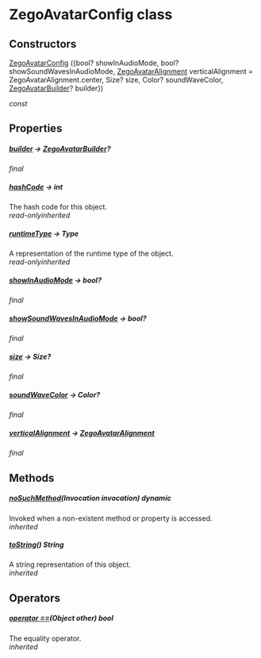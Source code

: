 


# ZegoAvatarConfig class













## Constructors

[ZegoAvatarConfig](../zego_uikit_prebuilt_live_audio_room/ZegoAvatarConfig/ZegoAvatarConfig.md) ({bool? showInAudioMode, bool? showSoundWavesInAudioMode, [ZegoAvatarAlignment](../zego_uikit_prebuilt_live_audio_room/ZegoAvatarAlignment.md) verticalAlignment = ZegoAvatarAlignment.center, Size? size, Color? soundWaveColor, [ZegoAvatarBuilder](../zego_uikit_prebuilt_live_audio_room/ZegoAvatarBuilder.md)? builder})

  _const_ 


## Properties

##### [builder](../zego_uikit_prebuilt_live_audio_room/ZegoAvatarConfig/builder.md) &#8594; [ZegoAvatarBuilder](../zego_uikit_prebuilt_live_audio_room/ZegoAvatarBuilder.md)?



  
_<span class="feature">final</span>_



##### [hashCode](../zego_uikit_prebuilt_live_audio_room/ZegoAvatarConfig/hashCode.md) &#8594; int



The hash code for this object.  
_<span class="feature">read-only</span><span class="feature">inherited</span>_



##### [runtimeType](../zego_uikit_prebuilt_live_audio_room/ZegoAvatarConfig/runtimeType.md) &#8594; Type



A representation of the runtime type of the object.  
_<span class="feature">read-only</span><span class="feature">inherited</span>_



##### [showInAudioMode](../zego_uikit_prebuilt_live_audio_room/ZegoAvatarConfig/showInAudioMode.md) &#8594; bool?



  
_<span class="feature">final</span>_



##### [showSoundWavesInAudioMode](../zego_uikit_prebuilt_live_audio_room/ZegoAvatarConfig/showSoundWavesInAudioMode.md) &#8594; bool?



  
_<span class="feature">final</span>_



##### [size](../zego_uikit_prebuilt_live_audio_room/ZegoAvatarConfig/size.md) &#8594; Size?



  
_<span class="feature">final</span>_



##### [soundWaveColor](../zego_uikit_prebuilt_live_audio_room/ZegoAvatarConfig/soundWaveColor.md) &#8594; Color?



  
_<span class="feature">final</span>_



##### [verticalAlignment](../zego_uikit_prebuilt_live_audio_room/ZegoAvatarConfig/verticalAlignment.md) &#8594; [ZegoAvatarAlignment](../zego_uikit_prebuilt_live_audio_room/ZegoAvatarAlignment.md)



  
_<span class="feature">final</span>_





## Methods

##### [noSuchMethod](../zego_uikit_prebuilt_live_audio_room/ZegoAvatarConfig/noSuchMethod.md)(Invocation invocation) dynamic



Invoked when a non-existent method or property is accessed.  
_<span class="feature">inherited</span>_



##### [toString](../zego_uikit_prebuilt_live_audio_room/ZegoAvatarConfig/toString.md)() String



A string representation of this object.  
_<span class="feature">inherited</span>_





## Operators

##### [operator ==](../zego_uikit_prebuilt_live_audio_room/ZegoAvatarConfig/operator_equals.md)(Object other) bool



The equality operator.  
_<span class="feature">inherited</span>_















